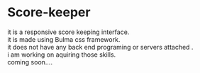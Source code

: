 # Score-keeper
it is a responsive score keeping interface.<br/>
it is made using Bulma css framework.<br/>
it does not have any back end programing or servers attached .<br/>
i am working on aquiring those skills.<br/>
coming soon....
